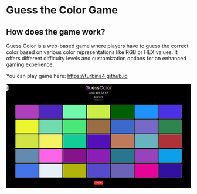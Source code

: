 # Guess the Color Game

## How does the game work?

Guess Color is a web-based game where players have to guess the correct color based on various color representations like RGB or HEX values. It offers different difficulty levels and customization options for an enhanced gaming experience.

You can play game here: https://turbina4.github.io

![Guess Color Website](src/img/game.png)
